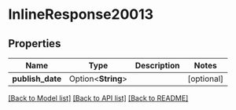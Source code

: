 # InlineResponse20013

## Properties

Name | Type | Description | Notes
------------ | ------------- | ------------- | -------------
**publish_date** | Option<**String**> |  | [optional]

[[Back to Model list]](../README.md#documentation-for-models) [[Back to API list]](../README.md#documentation-for-api-endpoints) [[Back to README]](../README.md)



